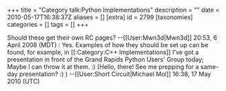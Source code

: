 +++
title = "Category talk:Python Implementations"
description = ""
date = 2010-05-17T16:38:37Z
aliases = []
[extra]
id = 2799
[taxonomies]
categories = []
tags = []
+++

Should these get their own RC pages? --[[User:Mwn3d|Mwn3d]] 20:53, 6 April 2008 (MDT)
: Yes. Examples of how they should be set up can be found, for example, in [[:Category:C++ Implementations]] I've got a presentation in front of the Grand Rapids Python Users' Group today; Maybe I can throw it at them. :) (Hello, there! See me prepping for a same-day presentation? :) ) --[[User:Short Circuit|Michael Mol]] 16:38, 17 May 2010 (UTC)
